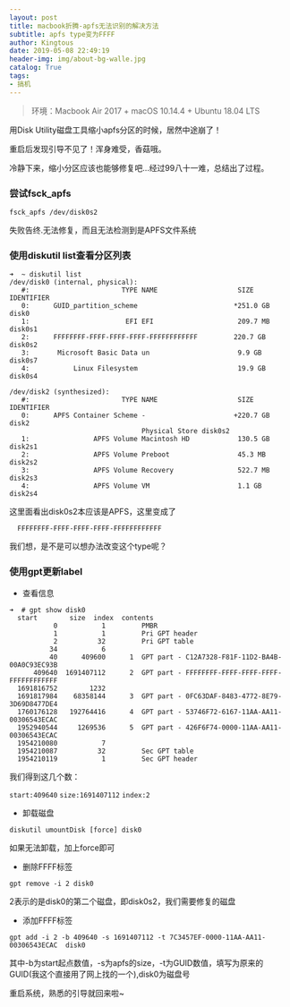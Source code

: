 ```yaml
---
layout: post
title: macbook折腾-apfs无法识别的解决方法
subtitle: apfs type变为FFFF
author: Kingtous
date: 2019-05-08 22:49:19
header-img: img/about-bg-walle.jpg
catalog: True
tags:
- 搞机
---
```


> 环境：Macbook Air 2017 + macOS 10.14.4 + Ubuntu 18.04 LTS

用Disk Utility磁盘工具缩小apfs分区的时候，居然中途崩了！

重启后发现引导不见了！浑身难受，香菇哦。

冷静下来，缩小分区应该也能够修复吧…经过99八十一难，总结出了过程。



### 尝试fsck_apfs 

```
fsck_apfs /dev/disk0s2
```

失败告终.无法修复，而且无法检测到是APFS文件系统



### 使用diskutil list查看分区列表

```
➜  ~ diskutil list
/dev/disk0 (internal, physical):
   #:                       TYPE NAME                    SIZE       IDENTIFIER
   0:      GUID_partition_scheme                        *251.0 GB   disk0
   1:                        EFI EFI                     209.7 MB   disk0s1
   2:      FFFFFFFF-FFFF-FFFF-FFFF-FFFFFFFFFFFF         220.7 GB   disk0s2
   3:       Microsoft Basic Data un                      9.9 GB     disk0s7
   4:           Linux Filesystem                         19.9 GB    disk0s4

/dev/disk2 (synthesized):
   #:                       TYPE NAME                    SIZE       IDENTIFIER
   0:      APFS Container Scheme -                      +220.7 GB   disk2
                                 Physical Store disk0s2
   1:                APFS Volume Macintosh HD            130.5 GB   disk2s1
   2:                APFS Volume Preboot                 45.3 MB    disk2s2
   3:                APFS Volume Recovery                522.7 MB   disk2s3
   4:                APFS Volume VM                      1.1 GB     disk2s4
```

这里面看出disk0s2本应该是APFS，这里变成了

```
  FFFFFFFF-FFFF-FFFF-FFFF-FFFFFFFFFFFF
```

我们想，是不是可以想办法改变这个type呢？



### 使用gpt更新label

- 查看信息

```
➜  # gpt show disk0
  start        size  index  contents
           0           1         PMBR
           1           1         Pri GPT header
           2          32         Pri GPT table
          34           6        
          40      409600      1  GPT part - C12A7328-F81F-11D2-BA4B-00A0C93EC93B
      409640  1691407112      2  GPT part - FFFFFFFF-FFFF-FFFF-FFFF-FFFFFFFFFFFF
  1691816752        1232        
  1691817984    68358144      3  GPT part - 0FC63DAF-8483-4772-8E79-3D69D8477DE4
  1760176128   192764416      4  GPT part - 53746F72-6167-11AA-AA11-00306543ECAC
  1952940544     1269536      5  GPT part - 426F6F74-0000-11AA-AA11-00306543ECAC
  1954210080           7        
  1954210087          32         Sec GPT table
  1954210119           1         Sec GPT header
```

我们得到这几个数：

`start:409640`  `size:1691407112` `index:2`



- 卸载磁盘

```
diskutil umountDisk [force] disk0
```

如果无法卸载，加上force即可

- 删除FFFF标签

```
gpt remove -i 2 disk0
```

2表示的是disk0的第二个磁盘，即disk0s2，我们需要修复的磁盘

- 添加FFFF标签

```
gpt add -i 2 -b 409640 -s 1691407112 -t 7C3457EF-0000-11AA-AA11-00306543ECAC  disk0
```

其中-b为start起点数值，-s为apfs的size，-t为GUID数值，填写为原来的GUID(我这个直接用了网上找的一个),disk0为磁盘号



重启系统，熟悉的引导就回来啦~

